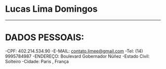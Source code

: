 # Lucas Lima Domingos

---

# DADOS PESSOAIS:

-CPF: 402.214.534.90
-E-MAIL: contato.limee@gmail.com
-Tel: (14) 9995784987
-ENDEREÇO: Boulevard Gobernador Núñez
-Estado Civil: Solteiro
-Cidade: Paris , França